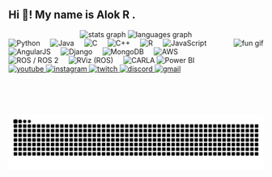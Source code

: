 <h2 align="left">Hi 👋! My name is Alok R .</h2>

<div align="center">
  <img src="https://github-readme-stats.vercel.app/api?username=Lokir200&hide_title=false&hide_rank=false&show_icons=true&include_all_commits=true&count_private=true&disable_animations=false&theme=dracula&locale=en&hide_border=false" height="150" alt="stats graph" />
  <img src="https://github-readme-stats.vercel.app/api/top-langs?username=Lokir200&locale=en&hide_title=false&layout=compact&card_width=320&langs_count=8&theme=dracula&hide_border=false" height="150" alt="languages graph" />
</div>

<img align="right" height="150" src="https://i.pinimg.com/originals/11/7e/c0/117ec003af87e325aef9a4d5a6da1139.gif" alt="fun gif" />

<div align="left">
  <!-- Core languages/tools via Devicon -->
  <img src="https://cdn.jsdelivr.net/gh/devicons/devicon@latest/icons/python/python-original.svg" height="30" alt="Python" />
  <img width="12" />
  <img src="https://cdn.jsdelivr.net/gh/devicons/devicon@latest/icons/java/java-original.svg" height="30" alt="Java" />
  <img width="12" />
  <img src="https://cdn.jsdelivr.net/gh/devicons/devicon@latest/icons/c/c-original.svg" height="30" alt="C" />
  <img width="12" />
  <img src="https://cdn.jsdelivr.net/gh/devicons/devicon@latest/icons/cplusplus/cplusplus-original.svg" height="30" alt="C++" />
  <img width="12" />
  <img src="https://cdn.jsdelivr.net/gh/devicons/devicon@latest/icons/r/r-original.svg" height="30" alt="R" />
  <img width="12" />
  <img src="https://cdn.jsdelivr.net/gh/devicons/devicon@latest/icons/javascript/javascript-original.svg" height="30" alt="JavaScript" />
  <img width="12" />
  <img src="https://cdn.jsdelivr.net/gh/devicons/devicon@latest/icons/angularjs/angularjs-plain.svg" height="30" alt="AngularJS" />
  <img width="12" />
  <img src="https://cdn.jsdelivr.net/gh/devicons/devicon@latest/icons/django/django-plain.svg" height="30" alt="Django" />
  <img width="12" />
  <img src="https://cdn.jsdelivr.net/gh/devicons/devicon@latest/icons/mongodb/mongodb-original.svg" height="30" alt="MongoDB" />
  <img width="12" />
  <img src="https://cdn.jsdelivr.net/gh/devicons/devicon/icons/amazonwebservices/amazonwebservices-original.svg" height="30" alt="AWS" />
  <img width="12" />

  <!-- ROS / ROS 2 and RViz (use ROS logo for both) -->
  <img src="https://www.vectorlogo.zone/logos/ros/ros-icon.svg" height="30" alt="ROS / ROS 2" />
  <img width="12" />
  <img src="https://www.vectorlogo.zone/logos/ros/ros-icon.svg" height="30" alt="RViz (ROS)" />
  <img width="12" />

  <!-- CARLA -->
  <img src="https://carla.org/img/logo/carla-black-m.png" height="30" alt="CARLA" />

  <!-- Power BI via Shields (kept as badge for consistent brand color) -->
  <img src="https://img.shields.io/badge/Power%20BI-F2C811?style=for-the-badge&logo=powerbi&logoColor=000" height="30" alt="Power BI" />
</div>


<div align="left">
  <a href="https://www.youtube.com/channel/FIJyznB1ouP9WkUB4kGpLA" target="_blank">
    <img src="https://img.shields.io/static/v1?message=YouTube&logo=youtube&label=&color=FF0000&logoColor=white&labelColor=&style=for-the-badge" height="35" alt="youtube" />
  </a>
  <a href="https://instagram.com/Lokir_" target="_blank">
    <img src="https://img.shields.io/static/v1?message=Instagram&logo=instagram&label=&color=E4405F&logoColor=white&labelColor=&style=for-the-badge" height="35" alt="instagram" />
  </a>
  <a href="https://twitch.tv/lokir200" target="_blank">
    <img src="https://img.shields.io/static/v1?message=Twitch&logo=twitch&label=&color=9146FF&logoColor=white&labelColor=&style=for-the-badge" height="35" alt="twitch" />
  </a>
  <a href="https://discord.com/users/[DISCORD_USER_ID]" target="_blank">
    <img src="https://img.shields.io/static/v1?message=Discord&logo=discord&label=&color=7289DA&logoColor=white&labelColor=&style=for-the-badge" height="35" alt="discord" />
  </a>
  <a href="mailto:alokrmysore@gmail.com">
    <img src="https://img.shields.io/static/v1?message=Gmail&logo=gmail&label=&color=D14836&logoColor=white&labelColor=&style=for-the-badge" height="35" alt="gmail" />
  </a>
</div>

<br clear="both" />
<img src="https://raw.githubusercontent.com/Lokir200/Lokir200/output/snake.svg" alt="Snake animation" />
